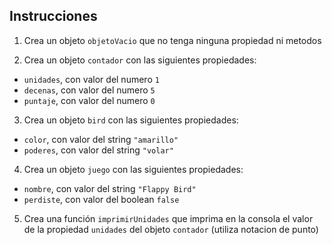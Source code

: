 
## Instrucciones

1. Crea un objeto `objetoVacio` que no tenga ninguna propiedad ni metodos

2. Crea un objeto `contador` con las siguientes propiedades:
- `unidades`, con valor del numero `1`
- `decenas`, con valor del numero `5`
- `puntaje`, con valor del numero `0`

3. Crea un objeto `bird` con las siguientes propiedades:
- `color`, con valor del string `"amarillo"`
- `poderes`, con valor del string `"volar"`

4. Crea un objeto `juego` con las siguientes propiedades:
- `nombre`, con valor del string `"Flappy Bird"`
- `perdiste`, con valor del boolean `false`

5. Crea una función `imprimirUnidades` que imprima en la consola el valor de la propiedad `unidades` del objeto `contador` (utiliza notacion de punto)


